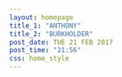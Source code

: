```yaml
---
layout: homepage
title_1: "ANTHONY"
title_2: "BURKHOLDER"
post_date: TUE 21 FEB 2017
post_time: "21:56"
css: home_style
---
```



[dribble-link]: https://dribbble.com/shots/2421209-Blog-Post
[turing-link]: https://en.wikipedia.org/wiki/Turing_(programming_language)
[msip-link]: https://en.wikipedia.org/wiki/Multi-subject_instructional_period
[compscica-link]: http://compsci.ca/v3/
[compsci-walkthrough]: http://compsci.ca/v3/viewtopic.php?t=8808
[dk-link]: https://en.wikipedia.org/wiki/Donkey_Kong_(video_game)
[jme-link]: http://jmonkeyengine.org/
